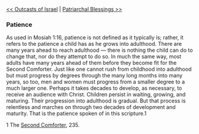 [<< Outcasts of Israel](Outcasts%20of%20Israel.md)  |  [Patriarchal Blessings >>](Patriarchal%20Blessings.md)

### Patience
As used in Mosiah 1:16, patience is not defined as it typically is; rather, it refers to the patience a child has as he grows into adulthood. There are many years ahead to reach adulthood — there is nothing the child can do to change that, nor do they attempt to do so. In much the same way, most adults have many years ahead of them before they become fit for the Second Comforter. Just like one cannot rush from childhood into adulthood but must progress by degrees through the many long months into many years, so too, men and women must progress from a smaller degree to a much larger one. Perhaps it takes decades to develop, as necessary, to receive an audience with Christ. Children persist in waiting, growing, and maturing. Their progression into adulthood is gradual. But that process is relentless and marches on through two decades of development and maturity. That is the patience spoken of in this scripture.1



1 The [Second Comforter](#), 235.